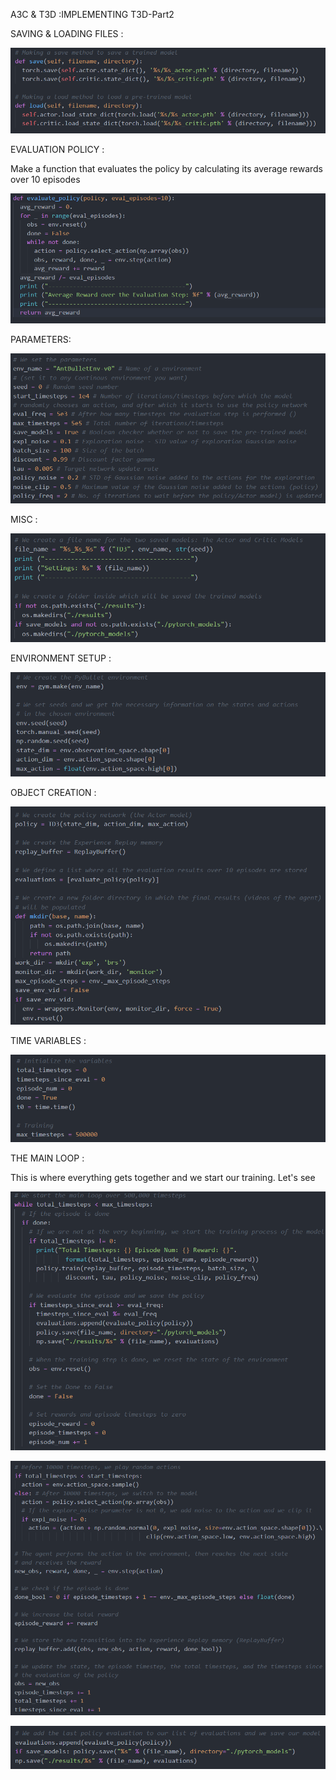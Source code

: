 A3C & T3D :IMPLEMENTING T3D-Part2

SAVING & LOADING FILES :

![](https://github.com/nandwanatarun/EVA-DeepLearning/blob/Phase2_Session-10/Images/10s1.png)

EVALUATION POLICY :
 
Make a function that evaluates the policy by calculating its average
rewards over 10 episodes


![](https://github.com/nandwanatarun/EVA-DeepLearning/blob/Phase2_Session-10/Images/10s2.png)

PARAMETERS:


![](https://github.com/nandwanatarun/EVA-DeepLearning/blob/Phase2_Session-10/Images/10s3.png)


MISC  :


![](https://github.com/nandwanatarun/EVA-DeepLearning/blob/Phase2_Session-10/Images/10s4.png)

ENVIRONMENT SETUP :


![](https://github.com/nandwanatarun/EVA-DeepLearning/blob/Phase2_Session-10/Images/10s5.png)

OBJECT CREATION  :


![](https://github.com/nandwanatarun/EVA-DeepLearning/blob/Phase2_Session-10/Images/10s6.png)


TIME VARIABLES  :


![](https://github.com/nandwanatarun/EVA-DeepLearning/blob/Phase2_Session-10/Images/10s7.png)


THE MAIN LOOP :
 
This is where everything gets together and we start our training. Let's see


![](https://github.com/nandwanatarun/EVA-DeepLearning/blob/Phase2_Session-10/Images/10s8.png)


![](https://github.com/nandwanatarun/EVA-DeepLearning/blob/Phase2_Session-10/Images/10s9.png)


![](https://github.com/nandwanatarun/EVA-DeepLearning/blob/Phase2_Session-10/Images/10s10.png)
